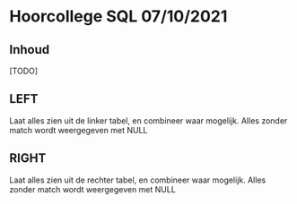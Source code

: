 # Hoorcollege SQL 07/10/2021

## Inhoud

[TODO]

## LEFT

Laat alles zien uit de linker tabel, en combineer waar mogelijk. Alles zonder match wordt weergegeven met NULL

## RIGHT

Laat alles zien uit de rechter tabel, en combineer waar mogelijk. Alles zonder match wordt weergegeven met NULL
